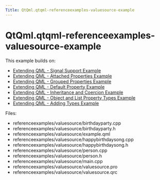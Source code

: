 ```yaml
---
Title: QtQml.qtqml-referenceexamples-valuesource-example
---
```


# QtQml.qtqml-referenceexamples-valuesource-example

<span class="subtitle"></span>
<!-- $$$referenceexamples/valuesource-description -->
<p>This example builds on:</p>
<ul>
<li><a href="QtQml.referenceexamples-signal-example.md">Extending QML - Signal Support Example</a></li>
<li><a href="QtQml.referenceexamples-attached-example.md">Extending QML - Attached Properties Example</a></li>
<li><a href="QtQml.referenceexamples-grouped-example.md">Extending QML - Grouped Properties Example</a></li>
<li><a href="QtQml.referenceexamples-default-example.md">Extending QML - Default Property Example</a></li>
<li><a href="QtQml.referenceexamples-coercion-example.md">Extending QML - Inheritance and Coercion Example</a></li>
<li><a href="QtQml.referenceexamples-properties-example.md">Extending QML - Object and List Property Types Example</a></li>
<li><a href="QtQml.referenceexamples-adding-example.md">Extending QML - Adding Types Example</a></li>
</ul>
<p>Files:</p>
<ul>
<li>referenceexamples/valuesource/birthdayparty.cpp</li>
<li>referenceexamples/valuesource/birthdayparty.h</li>
<li>referenceexamples/valuesource/example.qml</li>
<li>referenceexamples/valuesource/happybirthdaysong.cpp</li>
<li>referenceexamples/valuesource/happybirthdaysong.h</li>
<li>referenceexamples/valuesource/person.cpp</li>
<li>referenceexamples/valuesource/person.h</li>
<li>referenceexamples/valuesource/main.cpp</li>
<li>referenceexamples/valuesource/valuesource.pro</li>
<li>referenceexamples/valuesource/valuesource.qrc</li>
</ul>
<!-- @@@referenceexamples/valuesource -->
